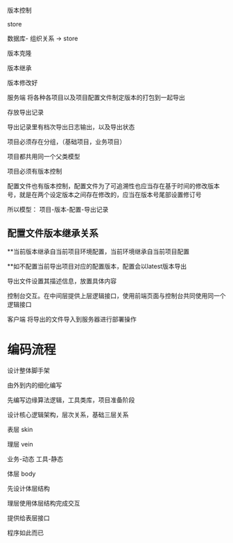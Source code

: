 版本控制 


store


数据库- 组织关系 -> store

版本克隆

版本继承


版本修改好


服务端
将各种各项目以及项目配置文件制定版本的打包到一起导出

存放导出记录

导出记录里有档次导出日志输出，以及导出状态

项目必须存在分组，（基础项目，业务项目）

项目都共用同一个父类模型

项目必须有版本控制

配置文件也有版本控制，配置文件为了可追溯性也应当存在基于时间的修改版本号，就是在两个设定版本之间存在修改的，应当在版本号尾部设置修订号

所以模型： 项目-版本-配置-导出记录

## 配置文件版本继承关系

**当前版本继承自当前项目环境配置，当前环境继承自当前项目配置

**如不配置当前导出项目对应的配置版本，配置会以latest版本导出

导出文件设置其描述信息，放置具体内容

控制台交互。在中间层提供上层逻辑接口，使用前端页面与控制台共同使用同一个逻辑接口

客户端
将导出的文件导入到服务器进行部署操作



# 编码流程

设计整体脚手架

由外到内的细化编写

先编写边缘算法逻辑，工具类库，项目准备阶段

设计核心逻辑架构，层次关系，基础三层关系

表层 skin

理层 vein

业务-动态
工具-静态

体层 body



先设计体层结构

理层使用体层结构完成交互

提供给表层接口

程序如此而已